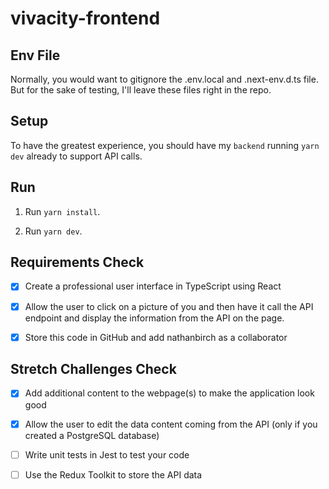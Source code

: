 # vivacity-frontend

## Env File

Normally, you would want to gitignore the .env.local and .next-env.d.ts file. But for the sake of testing, I'll leave these files right in the repo.

## Setup

To have the greatest experience, you should have my `backend` running `yarn dev` already to support API calls.

## Run

1. Run `yarn install`.

2. Run `yarn dev`.

## Requirements Check

- [x] Create a professional user interface in TypeScript using React

- [x] Allow the user to click on a picture of you and then have it call the API endpoint and display the information from the API on the page.

- [x] Store this code in GitHub and add nathanbirch as a collaborator

## Stretch Challenges Check

- [x] Add additional content to the webpage(s) to make the application look good

- [x] Allow the user to edit the data content coming from the API (only if you created a PostgreSQL database)

- [ ] Write unit tests in Jest to test your code

- [ ] Use the Redux Toolkit to store the API data
